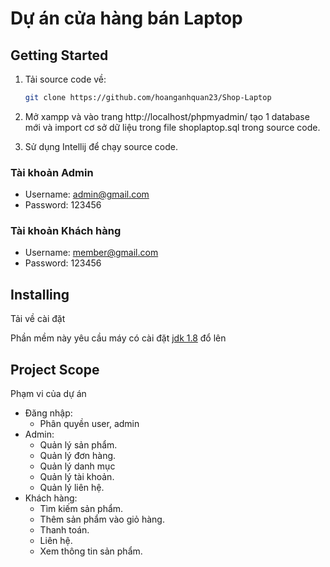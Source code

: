 <!-- author: tuananbg -->
# Dự án cửa hàng bán Laptop

## Getting Started

1. Tải source code về:

   ```bash
   git clone https://github.com/hoanganhquan23/Shop-Laptop
   ```
2. Mở xampp và vào trang http://localhost/phpmyadmin/ tạo 1 database mới và import cơ sở dữ liệu trong file shoplaptop.sql trong source code.

3. Sử dụng Intellij để chạy source code.
### Tài khoản Admin
- Username: admin@gmail.com
- Password: 123456
### Tài khoản Khách hàng
- Username: member@gmail.com
- Password: 123456
## Installing

Tải về cài đặt

Phần mềm này yêu cầu máy có cài đặt [jdk 1.8](https://www.oracle.com/java/technologies/downloads/) đổ lên

## Project Scope

Phạm vi của dự án

- Đăng nhập:
  - Phân quyền user, admin
- Admin:
  - Quản lý sản phẩm.
  - Quản lý đơn hàng.
  - Quản lý danh mục
  - Quản lý tài khoản.
  - Quản lý liên hệ.
- Khách hàng:
  - Tìm kiếm sản phẩm.
  - Thêm sản phẩm vào giỏ hàng.
  - Thanh toán.
  - Liên hệ.
  - Xem thông tin sản phẩm.
  

